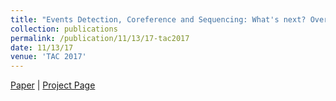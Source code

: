 ```yaml
---
title: "Events Detection, Coreference and Sequencing: What's next? Overview of the TAC KBP 2017 Event Track."
collection: publications
permalink: /publication/11/13/17-tac2017
date: 11/13/17
venue: 'TAC 2017'
---
```

[Paper](https://hunterhector.github.io/files/papers/Mitamura,_Liu,_Hovy_-_2018_-_TAC_2017.pdf) \| [Project Page](#)
